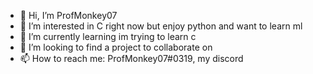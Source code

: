 - 👋 Hi, I’m ProfMonkey07
- 👀 I’m interested in C right now but enjoy python and want to learn ml
- 🌱 I’m currently learning im trying to learn c
- 💞️ I’m looking to find a project to collaborate on
- 📫 How to reach me: ProfMonkey07#0319, my discord

<!---
ProfMonkey07/ProfMonkey07 is a ✨ special ✨ repository because its `README.md` (this file) appears on your GitHub profile.
You can click the Preview link to take a look at your changes.
--->

